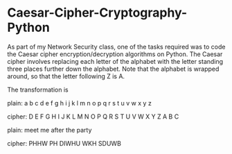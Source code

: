 # Caesar-Cipher-Cryptography-Python
As part of my Network Security class, one of the tasks required was to code the Caesar cipher encryption/decryption algorithms on Python. 
The Caesar cipher involves replacing each letter of the alphabet with the letter standing three places further down the alphabet. 
Note that the alphabet is wrapped around, so that the letter following Z is A.

The transformation is


plain: a b c d e f g h i j k l m n o p q r s t u v w x y z

cipher: D E F G H I J K L M N O P Q R S T U V W X Y Z A B C


plain: meet me after the party

cipher: PHHW PH DIWHU WKH SDUWB
